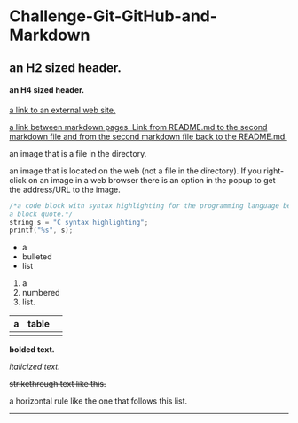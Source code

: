 # Challenge-Git-GitHub-and-Markdown
## an H2 sized header.

#### an H4 sized header.

[a link to an external web site.](https://www.google.com)

[a link between markdown pages. Link from README.md to the second markdown file and from the second markdown file back to the README.md.](https://github.com/jasminetan/Challenge-Git-GitHub-and-Markdown/blob/master/secondMarkdown.md)

an image that is a file in the directory.

an image that is located on the web (not a file in the directory). If you right-click on an image in a web browser there is an option in the popup to get the address/URL to the image. 

```c
/*a code block with syntax highlighting for the programming language being used. Put some example code in the code block. I don’t care what code. Note that those three ticks that define a code block are backticks not apostrophes.
a block quote.*/
string s = "C syntax highlighting";
printf("%s", s);
```

* a 
* bulleted
* list

1. a 
2. numbered 
3. list.

| a        | table       |       |
| ------------- |:-------------:| -----:|
|      |          |                     |

**bolded text.**

*italicized text.*

~~strikethrough text like this.~~

a horizontal rule like the one that follows this list.
___
